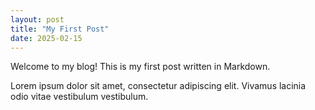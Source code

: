 ```yaml
---
layout: post
title: "My First Post"
date: 2025-02-15
---
```


Welcome to my blog! This is my first post written in Markdown.

Lorem ipsum dolor sit amet, consectetur adipiscing elit. Vivamus lacinia odio vitae vestibulum vestibulum.
